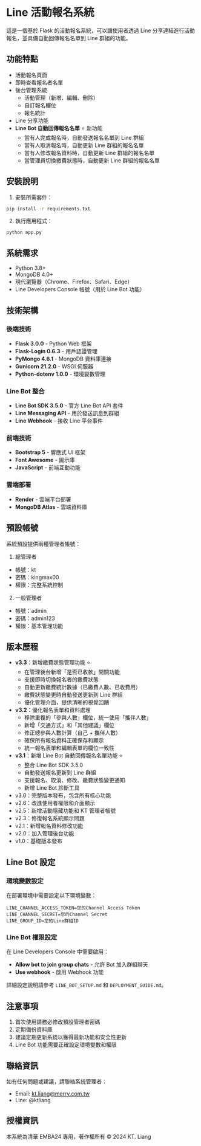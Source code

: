 # Line 活動報名系統

這是一個基於 Flask 的活動報名系統，可以讓使用者透過 Line 分享連結進行活動報名，並具備自動回傳報名名單到 Line 群組的功能。

## 功能特點

- 活動報名頁面
- 即時查看報名者名單
- 後台管理系統
  - 活動管理（新增、編輯、刪除）
  - 自訂報名欄位
  - 報名統計
- Line 分享功能
- **Line Bot 自動回傳報名名單** ⭐ 新功能
  - 當有人完成報名時，自動發送報名名單到 Line 群組
  - 當有人取消報名時，自動更新 Line 群組的報名名單
  - 當有人修改報名資料時，自動更新 Line 群組的報名名單
  - 當管理員切換繳費狀態時，自動更新 Line 群組的報名名單

## 安裝說明

1. 安裝所需套件：
```bash
pip install -r requirements.txt
```

2. 執行應用程式：
```bash
python app.py
```

## 系統需求

- Python 3.8+
- MongoDB 4.0+
- 現代瀏覽器（Chrome、Firefox、Safari、Edge）
- Line Developers Console 帳號（用於 Line Bot 功能）

## 技術架構

### 後端技術
- **Flask 3.0.0** - Python Web 框架
- **Flask-Login 0.6.3** - 用戶認證管理
- **PyMongo 4.6.1** - MongoDB 資料庫連接
- **Gunicorn 21.2.0** - WSGI 伺服器
- **Python-dotenv 1.0.0** - 環境變數管理

### Line Bot 整合
- **Line Bot SDK 3.5.0** - 官方 Line Bot API 套件
- **Line Messaging API** - 用於發送訊息到群組
- **Line Webhook** - 接收 Line 平台事件

### 前端技術
- **Bootstrap 5** - 響應式 UI 框架
- **Font Awesome** - 圖示庫
- **JavaScript** - 前端互動功能

### 雲端部署
- **Render** - 雲端平台部署
- **MongoDB Atlas** - 雲端資料庫

## 預設帳號

系統預設提供兩種管理者帳號：

1. 總管理者
- 帳號：kt
- 密碼：kingmax00
- 權限：完整系統控制

2. 一般管理者
- 帳號：admin
- 密碼：admin123
- 權限：基本管理功能

## 版本歷程

- **v3.3**：新增繳費狀態管理功能 ⭐
  - 在管理後台新增「是否已收款」開關功能
  - 支援即時切換報名者的繳費狀態
  - 自動更新繳費統計數據（已繳費人數、已收費用）
  - 繳費狀態變更時自動發送更新到 Line 群組
  - 優化管理介面，提供清晰的視覺回饋
- **v3.2**：優化報名表單和資料處理
  - 移除重複的「參與人數」欄位，統一使用「攜伴人數」
  - 新增「交通方式」和「其他建議」欄位
  - 修正總參與人數計算（自己 + 攜伴人數）
  - 確保所有報名資料正確保存和顯示
  - 統一報名表單和編輯表單的欄位一致性
- **v3.1**：新增 Line Bot 自動回傳報名名單功能 ⭐
  - 整合 Line Bot SDK 3.5.0
  - 自動發送報名更新到 Line 群組
  - 支援報名、取消、修改、繳費狀態變更通知
  - 新增 Line Bot 診斷工具
- v3.0：完整版本發布，包含所有核心功能
- v2.6：改進使用者權限和介面顯示
- v2.5：新增活動隱藏功能和 KT 管理者帳號
- v2.3：修復報名系統顯示問題
- v2.1：新增報名資料修改功能
- v2.0：加入管理後台功能
- v1.0：基礎版本發布

## Line Bot 設定

### 環境變數設定
在部署環境中需要設定以下環境變數：
```
LINE_CHANNEL_ACCESS_TOKEN=您的Channel Access Token
LINE_CHANNEL_SECRET=您的Channel Secret
LINE_GROUP_ID=您的Line群組ID
```

### Line Bot 權限設定
在 Line Developers Console 中需要啟用：
- **Allow bot to join group chats** - 允許 Bot 加入群組聊天
- **Use webhook** - 啟用 Webhook 功能

詳細設定說明請參考 `LINE_BOT_SETUP.md` 和 `DEPLOYMENT_GUIDE.md`。

## 注意事項

1. 首次使用請務必修改預設管理者密碼
2. 定期備份資料庫
3. 建議定期更新系統以獲得最新功能和安全性更新
4. Line Bot 功能需要正確設定環境變數和權限

## 聯絡資訊

如有任何問題或建議，請聯絡系統管理者：
- Email: kt.liang@merry.com.tw
- Line: @ktliang

## 授權資訊

本系統為清華 EMBA24 專用，著作權所有 © 2024 KT. Liang
